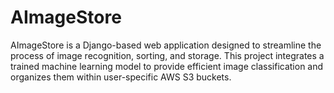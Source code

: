 # AImageStore
AImageStore is a Django-based web application designed to streamline the process of image recognition, sorting, and storage. This project integrates a trained machine learning model to provide efficient image classification and organizes them within user-specific AWS S3 buckets.
